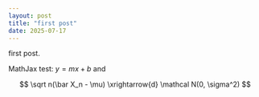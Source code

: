 ```yaml
---
layout: post
title: "first post"
date: 2025-07-17
---
```



first post.

MathJax test: $y = mx + b$ and 

$$
\sqrt n(\bar X_n - \mu) \xrightarrow{d} \mathcal N(0, \sigma^2)
$$


